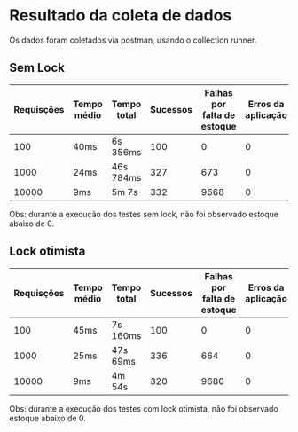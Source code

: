 # Resultado da coleta de dados 

Os dados foram coletados via postman, usando o collection runner.

## Sem Lock

| Requisções | Tempo médio | Tempo total | Sucessos | Falhas por falta de estoque | Erros da aplicação |
|------------|-------------|-------------|----------|-----------------------------|--------------------|
| 100        | 40ms        | 6s 356ms    | 100      | 0                           | 0                  |
| 1000       | 24ms        | 46s 784ms   | 327      | 673                         | 0                  |
| 10000      | 9ms         | 5m 7s       | 332      | 9668                        | 0                  |

Obs: durante a execução dos testes sem lock, não foi observado estoque abaixo de 0.

## Lock otimista

| Requisções | Tempo médio | Tempo total | Sucessos | Falhas por falta de estoque | Erros da aplicação |
|------------|-------------|-------------|----------|-----------------------------|--------------------|
| 100        | 45ms        | 7s 160ms    | 100      | 0                           | 0                  |
| 1000       | 25ms        | 47s 69ms    | 336      | 664                         | 0                  |
| 10000      | 9ms         | 4m 54s      | 320      | 9680                        | 0                  |

Obs: durante a execução dos testes com lock otimista, não foi observado estoque abaixo de 0.

